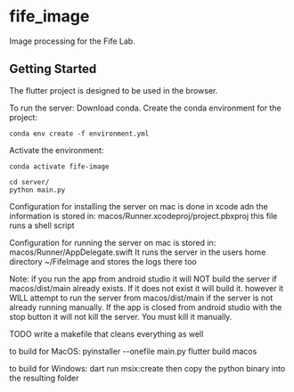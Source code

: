 # fife_image

Image processing for the Fife Lab.

## Getting Started

The flutter project is designed to be used in the browser.

To run the server:
Download conda. Create the conda environment for the project:
```
conda env create -f environment.yml
```
Activate the environment:
```
conda activate fife-image
```

```
cd server/
python main.py
```

Configuration for installing the server on mac is done in xcode adn the information is stored in:
macos/Runner.xcodeproj/project.pbxproj
this file runs a shell script 

Configuration for running the server on mac is stored in:
macos/Runner/AppDelegate.swift
It runs the server in the users home directory ~/FifeImage and stores the logs there too

Note: if you run the app from android studio it will NOT build the server if macos/dist/main 
already exists. If it does not exist it will build it.
however it WILL attempt to run the server from macos/dist/main if the server is not already running
manually.
If the app is closed from android studio with the stop button it will not kill the server. You
must kill it manually.

TODO write a makefile that cleans everything as well

to build for MacOS:
pyinstaller --onefile main.py
flutter build macos

to build for Windows:
dart run msix:create
then copy the python binary into the resulting folder

